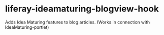 # liferay-ideamaturing-blogview-hook
Adds Idea Maturing features to blog articles. (Works in connection with IdeaMaturing-portlet)

